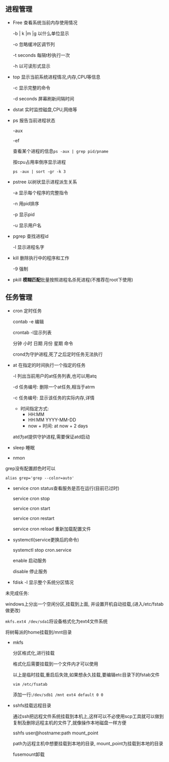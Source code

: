 ## 进程管理

- Free 查看系统当前内存使用情况

  -b | k |m |g 以什么单位显示

  -o 忽略缓冲区调节列

  -t seconds 每隔t秒执行一次

  -h 以可读形式显示

- top 显示当前系统进程情况,内存,CPU等信息

  -c 显示完整的命令

  -d seconds 屏幕刷新间隔时间

- dstat 实时监控磁盘,CPU,网络等

- ps 报告当前进程状态

  -aux

  -ef

  查看某个进程的信息`ps -aux | grep pid/pname`

  按cpu占用率倒序显示进程

  `ps -aux | sort -gr -k 3`

- pstree 以树状显示进程派生关系

  -a 显示每个程序的完整指令

  -n 用pid排序

  -p 显示pid

  -u 显示用户名

- pgrep 查找进程id

  -l 显示进程名字

- kill 删除执行中的程序和工作

  -9 强制

- pkill **模糊匹配**批量按照进程名杀死进程(不推荐在root下使用)

## 任务管理

- cron 定时任务

  contab -e 编辑

  crontab -l显示列表

  分钟 小时 日期 月份 星期 命令

  crond为守护进程,死了之后定时任务无法执行

- at 在指定的时间执行一个指定的任务

  -l 列出当前用户的at任务列表,也可以用atq

  -d 任务编号: 删除一个at任务,相当于atrm

  -c 任务编号: 显示该任务的实际内存,详情

  - 时间指定方式: 
    - HH:MM
    - HH:MM YYYY-MM-DD
    - now + 时间: at now + 2 days

  atd为at提供守护进程,需要保证atd启动

- sleep 睡眠

- nmon

grep没有配置颜色时可以

`alias grep='grep --color=auto'`

- service cron status查看服务是否在运行(目前已过时)

  service cron stop

  service cron start

  service cron restart

  service cron reload 重新加载配置文件

- systemctl(service更换后的命令)

  systemctl stop cron.service

  enable 启动服务

  disable 停止服务

- fdisk -l 显示整个系统分区情况

未完成任务:

windows上分出一个空闲分区,挂载到上面, 并设置开机自动挂载,(进入/etc/fstab做更改)

`mkfs.ext4 /dev/sda1`将设备格式化为ext4文件系统

将树莓派的home挂载到/mnt目录



- mkfs

  分区格式化,进行挂载

  格式化后需要挂载到一个文件内才可以使用

  以上是临时挂载,重启后失效,如果想永久挂载,要编辑etc目录下的fstab文件

  `vim /etc/fsatab`

  添加一行:`/dev/sdb1 /mnt ext4 default 0 0`

- sshfs挂载远程目录

  通过ssh把远程文件系统挂载到本机上,这样可以不必使用scp工具就可以做到复制及删除远程主机的文件了,就像操作本地磁盘一样方便

  sshfs user@hostname:path mount_point

  path为远程主机中想要挂载到本地的目录, mount_point为挂载到本地的目录

  fusemount卸载